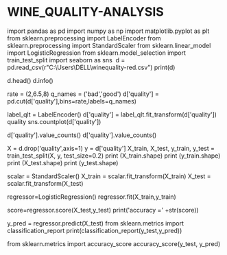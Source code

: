 # WINE_QUALITY-ANALYSIS
import pandas as pd
import numpy as np
import matplotlib.pyplot as plt
from sklearn.preprocessing import LabelEncoder
from sklearn.preprocessing import StandardScaler
from sklearn.linear_model import LogisticRegression
from sklearn.model_selection import train_test_split
import seaborn as sns
​
d = pd.read_csv(r"C:\Users\DELL\winequality-red.csv")
print(d)
  
d.head()
d.info()

rate = (2,6.5,8)
q_names = ('bad','good')
d['quality'] = pd.cut(d['quality'],bins=rate,labels=q_names)


label_qlt = LabelEncoder()
d['quality'] = label_qlt.fit_transform(d['quality'])
quality
sns.countplot(d['quality'])

d['quality'].value_counts()
d['quality'].value_counts()

X = d.drop('quality',axis=1)
y = d['quality']
X_train, X_test, y_train, y_test = train_test_split(X, y, test_size=0.2)
print (X_train.shape)
print (y_train.shape)
print (X_test.shape)
print (y_test.shape)

scalar = StandardScaler()
X_train = scalar.fit_transform(X_train)
X_test = scalar.fit_transform(X_test)

regressor=LogisticRegression()
regressor.fit(X_train,y_train)

score=regressor.score(X_test,y_test)
print('accuracy =' +str(score))

y_pred = regressor.predict(X_test)
from sklearn.metrics import classification_report
print(classification_report(y_test,y_pred))
    

from sklearn.metrics import accuracy_score
accuracy_score(y_test, y_pred)
